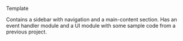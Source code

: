 Template

Contains a sidebar with navigation and a main-content section.
Has an event handler module and a UI module with some sample code from a previous project.